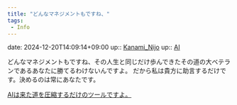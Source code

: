 ```yaml
---
title: "どんなマネジメントもですね、"
tags:
 - Info
---
```


date: 2024-12-20T14:09:14+09:00
up:: [Kanami_Nijo](Bar/Novel/Nacaria/Kanami_Nijo.md)
up:: [AI](../Bar/Novel/Topics/Artificial_Intelligence.md)

どんなマネジメントもですね、その人生と同じだけ歩んできたその道の大ベテランであるあなたに勝てるわけないんですよ。
だから私は貴方に助言するだけです。決めるのは常にあなたです。

[AIは来た道を圧縮するだけのツールですよ。](Info/AIは来た道を圧縮するだけのツールですよ。.md)